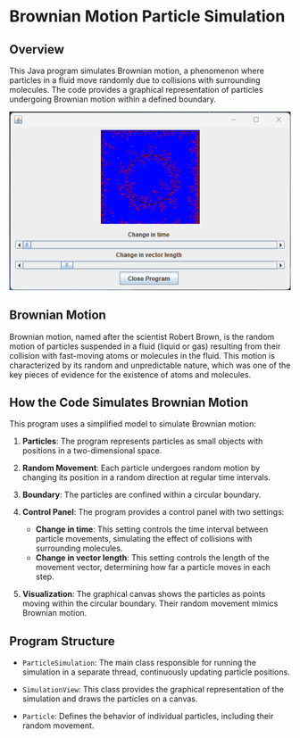 # Brownian Motion Particle Simulation

## Overview

This Java program simulates Brownian motion, a phenomenon where particles in a fluid move randomly due to collisions with surrounding molecules. The code provides a graphical representation of particles undergoing Brownian motion within a defined boundary.

<div align="center">
  <img src="Brownian_Motion.png" alt="Brownian Motion">
</div>

## Brownian Motion

Brownian motion, named after the scientist Robert Brown, is the random motion of particles suspended in a fluid (liquid or gas) resulting from their collision with fast-moving atoms or molecules in the fluid. This motion is characterized by its random and unpredictable nature, which was one of the key pieces of evidence for the existence of atoms and molecules.

## How the Code Simulates Brownian Motion

This program uses a simplified model to simulate Brownian motion:

1. **Particles**: The program represents particles as small objects with positions in a two-dimensional space.

2. **Random Movement**: Each particle undergoes random motion by changing its position in a random direction at regular time intervals.

3. **Boundary**: The particles are confined within a circular boundary.

4. **Control Panel**: The program provides a control panel with two settings:
   - **Change in time**: This setting controls the time interval between particle movements, simulating the effect of collisions with surrounding molecules.
   - **Change in vector length**: This setting controls the length of the movement vector, determining how far a particle moves in each step.

5. **Visualization**: The graphical canvas shows the particles as points moving within the circular boundary. Their random movement mimics Brownian motion.

## Program Structure

- `ParticleSimulation`: The main class responsible for running the simulation in a separate thread, continuously updating particle positions.

- `SimulationView`: This class provides the graphical representation of the simulation and draws the particles on a canvas.

- `Particle`: Defines the behavior of individual particles, including their random movement.
